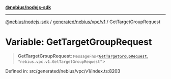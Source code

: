 [**@nebius/nodejs-sdk**](../../../../../README.md)

***

[@nebius/nodejs-sdk](../../../../../README.md) / [generated/nebius/vpc/v1](../README.md) / GetTargetGroupRequest

# Variable: GetTargetGroupRequest

> **GetTargetGroupRequest**: `MessageFns`\<[`GetTargetGroupRequest`](../interfaces/GetTargetGroupRequest.md), `"nebius.vpc.v1.GetTargetGroupRequest"`\>

Defined in: src/generated/nebius/vpc/v1/index.ts:8203
